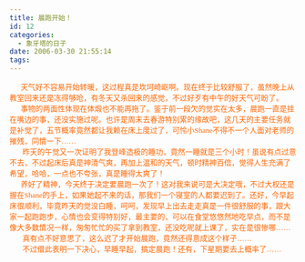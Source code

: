 ```yaml
---
title: 晨跑开始！
id: 12
categories:
  - 象牙塔的日子
date: 2006-03-30 21:55:14
tags:
---
```


<div id="msgcns!DA984E57EDE76A7C!170" class="bvMsg"><div><font face="Lucida Handwriting, Cursive, Simsun" color="#ff6600" size="2">      天气好不容易开始转暖，这过程真是坎坷崎岖啊。现在终于比较舒服了，虽然晚上从教室回来还是冻得够呛，有冬天又杀回来的感觉，不过好歹有中午的好天气可盼了。</font></div>
<div><font face="Comic Sans MS" color="#ff6600" size="2">      事物的两面性体现在体煅也不能再拖了。鉴于前一段欠的觉实在太多，晨跑一直是挂在嘴边的事，还没实施过呢。也许是周末去春游特别累的缘故吧，这几天的主要任务就是补觉了，五节概率竟然都让我赖在床上度过了，可怜小Shane不得不一个人面对老师的摧残，同情一下……</font></div>
<div><font face="Comic Sans MS" color="#ff6600" size="2">       昨天的午觉又一次证明了我登峰造极的睡功，竟然一睡就是三个小时！虽说有点过意不去，不过起床后真是神清气爽，再加上温和的天气，顿时精神百倍，觉得人生充满了希望，哈哈，一点也不夸张，真是睡得太爽了！</font></div>
<div><font face="Comic Sans MS" color="#ff6600" size="2">      养好了精神，今天终于决定要晨跑一次了！这对我来说可是大决定哦，不过大权还是握在Shane的手上，如果她起不来的话，那我们一个寝室的人都要迟到了。还好，今早起床很顺利，毕竟昨天的觉没白睡，呵呵，发现早上出去走走真是一件很舒服的事，跟大家一起跑跑步，心情也会变得特别好，最主要的，可以在食堂悠悠然地吃早点，而不是像大多数情况一样，匆匆忙忙的买了拿到教室，还没吃呢就上课了，实在是很惨哪……</font></div>
<div><font face="Comic Sans MS" color="#ff6600" size="2">       真有点不好意思了，这么迟了才开始晨跑，竟然还得意成这个样子……</font></div>
<div><font face="Comic Sans MS" color="#ff6600" size="2">       不过借此表明一下决心，早睡早起，搞定晨跑！还有，下星期要去上概率了……       </font></div></div>